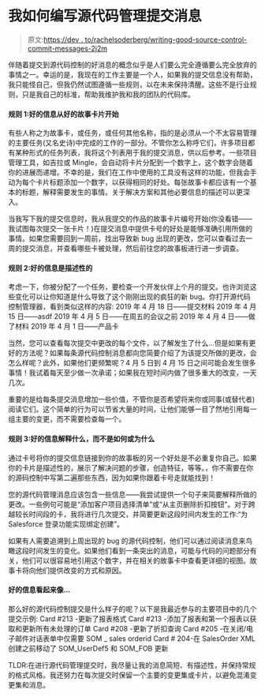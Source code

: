 # 我如何编写源代码管理提交消息

> 原文:[https://dev . to/rachelsoderberg/writing-good-source-control-commit-messages-2j2m](https://dev.to/rachelsoderberg/writing-good-source-control-commit-messages-2j2m)

伴随着提交到源代码控制的好消息的概念似乎是人们要么完全遵循要么完全放弃的事情之一。幸运的是，我现在的工作主要是一个人，如果我的提交信息没有帮助，我只能怪自己，但我仍然试图遵循一些规则，以在未来保持清醒。这些不是行业规则，只是我自己的标准，帮助我维护我和我的团队的代码库。

#### 规则 1:好的信息从好的故事卡片开始

有些人称之为故事卡，或任务，或任何其他名称，指的是必须从一个不太容易管理的主要任务(又名史诗)中完成的工作的一部分。不管你怎么称呼它们，许多项目都有某种形式的任务列表，我将这个列表用于我的提交消息，供以后参考。一些项目管理工具，如吉拉或 Mingle，会自动将卡片分配到一个数字上，这个数字会随着你的进展而递增。不幸的是，我们在工作中使用的工具没有这样的功能，但我会手动为每个卡片标题添加一个数字，以获得相同的好处。每张故事卡都应该有一个基本的标题，解释需要发生的事情。关于解决方案和其他必要信息的描述可以更深入。

当我写下我的提交信息时，我从我提交的作品的故事卡片编号开始(你没看错——我试图每次提交一张卡片！)在提交消息中提供卡号的好处是能够准确引用所做的事情。如果您需要回到一周前，找出导致新 bug 出现的更改，您可以查看过去一周的提交消息，并查看哪些卡被处理，然后前往您的故事板进行进一步调查。

#### 规则 2:好的信息是描述性的

考虑一下，你被分配了一个任务，要检查一个开发伙伴上个月的提交。也许浏览这些变化可以让你知道是什么导致了这个刚刚出现的疯狂的新 bug。你打开源代码控制管理器，看到类似这样的内容:
2019 年 4 月 18 日——提交材料
2019 年 4 月 15 日——asdf
2019 年 4 月 5 日——在周五的会议之前
2019 年 4 月 4 日——做了材料
2019 年 4 月 1 日——产品卡

当然，您可以查看每次提交中更改的每个文件，以了解发生了什么...但是如果有更好的方法呢？如果每条源代码控制消息都向您简要介绍了为该提交所做的更改，会怎么样呢？此外，如果他们更频繁呢？4 月 5 日到 4 月 15 日之间可能会发生很多事情！我试着每天至少做一次承诺；如果我在短时间内做了很多重大的改变，一天几次。

重要的是给每条提交消息增加一些价值，不管你是否希望将来你或同事(或替代者)阅读它们。这个简单的行为可以节省大量的时间，让他们能够一目了然地引用每一组主要的变更，而不需要检查每一个。

#### 规则 3:好的信息解释什么，而不是如何或为什么

通过卡号将你的提交信息链接到你的故事板的另一个好处是不必重复你自己。如果你的卡片是描述性的，展示了解决问题的步骤，创造特征，等等。，你不需要在你的源码控制中写第二遍那些东西，因为如果你跟着卡号走就能找到！

您的源代码管理消息应该包含一些信息——我尝试提供一个句子来简要解释所做的更改。一些例句可能是“添加客户项目选择清单”或“从主页删除折扣按钮”。对于跨越较长时间段的卡，我将进行几次提交，并简要更新这段时间内发生的工作:“为 Salesforce 登录功能实现绑定创建”。

如果有人需要追溯到上周出现的 bug 的源代码控制，他们可以通过阅读消息来鸟瞰这段时间发生的变化。如果他们看到一条突出的消息，可能与代码的问题部分有关，他们可以很容易地引用这个数字，并在相关的故事卡中查看更详细的视图。故事卡将向他们提供改变的方式和原因。

#### 好的信息看起来像...

那么好的源代码控制提交是什么样子的呢？以下是我最近参与的主要项目中的几个提交示例:
Card #213 -更新了报表格式
Card #213 -添加了报表和第一个报表以获取和更新所有未处理的订单
Card #208 -更新了折扣查询
Card #205 -在关闭/电子邮件对话表单中仅需要 SOM _ sales orderid
Card # 204-在 SalesOrder XML 创建之前移动了 SOM_UserDef5 和 SOM_FOB 更新

TLDR:在进行源代码管理提交时，我尽量让我的消息简短、有描述性，并保持常规的格式风格。我还努力在每次提交时保留一个主要的变更集或卡片，以避免混淆变更集和消息。